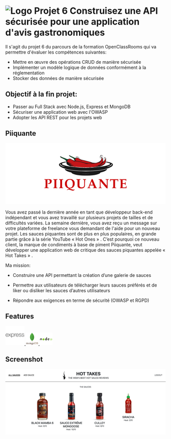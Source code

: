 
# ![Logo](https://github.com/thierry-laval/archives/blob/master/images/Logo_OpenClassrooms.png?raw=true) Projet 6 Construisez une API sécurisée pour une application d'avis gastronomiques

Il s'agit du projet 6 du parcours de la formation OpenClassRooms qui va permettre d'évaluer les compétences suivantes:

- Mettre en œuvre des opérations CRUD de manière sécurisée
- Implémenter un modèle logique de données conformément à la réglementation
- Stocker des données de manière sécurisée

## Objectif à la fin projet:
- Passer au Full Stack avec Node.js, Express et MongoDB
- Sécuriser une application web avec l'OWASP
- Adopter les API REST pour les projets web

## Piiquante

![Logo](https://github.com/RatanaSenpai/Piiquante/blob/main/banniere.png)

Vous avez passé la dernière année en tant que développeur back-end indépendant et vous avez travaillé sur plusieurs projets de tailles et de difficultés variées.
La semaine dernière, vous avez reçu un message sur votre plateforme de freelance vous demandant de l'aide pour un nouveau projet. Les sauces piquantes sont de plus en plus populaires, en grande partie grâce à la série YouTube « Hot Ones » . C’est pourquoi ce nouveau client, la marque de condiments à base de piment Piiquante, veut développer une application web de critique des sauces piquantes appelée « Hot Takes » .

Ma mission:


- Construire une API permettant la création d’une galerie de sauces

- Permettre aux utilisateurs de télécharger leurs sauces préférés et de liker ou disliker les sauces d’autres utilisateurs

- Répondre aux exigences en terme de sécurité (OWASP et RGPD)


## Features

<p align="left"> <a href="https://expressjs.com" target="_blank" rel="noreferrer"> <img src="https://raw.githubusercontent.com/devicons/devicon/master/icons/express/express-original-wordmark.svg" alt="express" width="60" height="60"/> </a>
  <a href="https://www.mongodb.com/" target="_blank" rel="noreferrer"> <img src="https://raw.githubusercontent.com/devicons/devicon/master/icons/mongodb/mongodb-original-wordmark.svg" alt="mongodb" width="40" height="40"/> </a> <a href="https://nodejs.org" target="_blank" rel="noreferrer"> <img src="https://raw.githubusercontent.com/devicons/devicon/master/icons/nodejs/nodejs-original-wordmark.svg" alt="nodejs" width="40" height="40"/> </a> </p>


## Screenshot

![App Screenshot](https://github.com/RatanaSenpai/Piiquante/blob/main/screenshotPiiquante.png)

